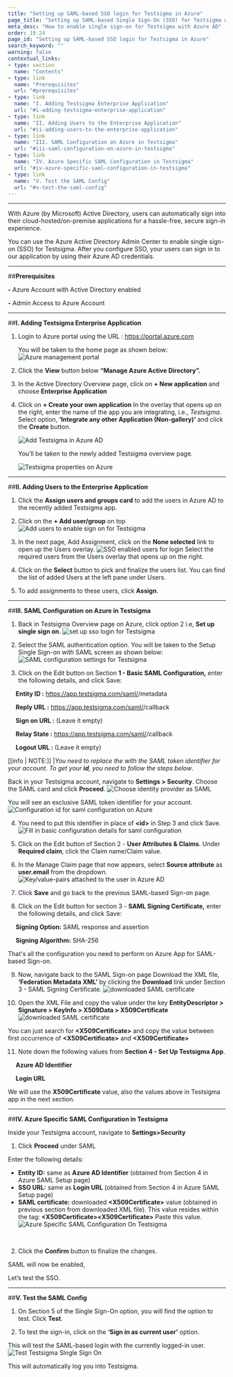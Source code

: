```yaml
---
title: "Setting up SAML-based SSO login for Testsigma in Azure"
page_title: "Setting up SAML-based Single Sign-On (SSO) for Testsigma with Azure AD"
meta_desc: "How to enable single sign-on for Testsigma with Azure AD"
order: 19.24
page_id: "Setting up SAML-based SSO login for Testsigma in Azure"
search_keyword: ""
warning: false
contextual_links:
- type: section
  name: "Contents"
- type: link
  name: "Prerequisites"
  url: "#prerequisites"
- type: link
  name: "I. Adding Testsigma Enterprise Application"
  url: "#i-adding-testsigma-enterprise-application"
- type: link
  name: "II. Adding Users to the Enterprise Application"
  url: "#ii-adding-users-to-the-enterprise-application"
- type: link
  name: "III. SAML Configuration on Azure in Testsigma"
  url: "#iii-saml-configuration-on-azure-in-testsigma"
- type: link
  name: "IV. Azure Specific SAML Configuration in Testsigma"
  url: "#iv-azure-specific-saml-configuration-in-testsigma"
- type: link
  name: "V. Test the SAML Config"
  url: "#v-test-the-saml-config"
---
```


---

With Azure (by Microsoft) Active Directory, users can automatically sign into their cloud-hosted/on-premise applications for a hassle-free, secure sign-in experience.

You can use the Azure Active Directory Admin Center to enable single sign-on (SSO) for Testsigma. After you configure SSO, your users can sign in to our application by using their Azure AD credentials.


---
##**Prerequisites**

**-** Azure Account with Active Directory enabled

**-** Admin Access to Azure Account


---
##**I. Adding Testsigma Enterprise Application**

1. Login to Azure portal using the URL :  https://portal.azure.com


   You will be taken to the home page as shown below:
   ![Azure management portal](http://docs.testsigma.com/images/azure-sso/azure-management-portal.png)

2. Click the **View** button below **“Manage Azure Active Directory”.**

3. In the Active Directory Overview page, click on **+ New application** and choose **Enterprise Application**


4. Click on **+ Create your own application**
In the overlay that opens up on the right, enter the name of the app you are integrating, i.e., *Testsigma*. Select option, **‘Integrate any other Application (Non-gallery)’** and click the **Create** button.

    ![Add Testsigma in Azure AD](https://docs.testsigma.com/images/azure-sso/add-new-application-testsigma-azure-ad.png)

    You’ll be taken to the newly added Testsigma overview page.

    ![Testsigma properties on Azure](https://docs.testsigma.com/images/azure-sso/Testsigma-properties.png)

---
##**II. Adding Users to the Enterprise Application**

   1. Click the **Assign users and groups card** to add the users in Azure AD to the recently added Testsigma app.

   2. Click on the **+ Add user/group** on top
   ![Add users to enable sign on for Testsigma](https://docs.testsigma.com/images/azure-sso/add-users-azure-sso.png)

   3. In the next page, Add Assignment, click on the **None selected** link to open up the Users overlay.
   ![SSO enabled users for login](https://docs.testsigma.com/images/azure-sso/sso-enabled-users-list.png)
   Select the required users from the Users overlay that opens up on the right.

   4. Click on the **Select** button to pick and finalize the users list. You can find the list of added Users at the left pane under Users. 

   5. To add assignments to these users, click **Assign**.

---
##**III. SAML Configuration on Azure in Testsigma**

   1. Back in Testsigma Overview page on Azure, click option 2 i.e, **Set up single sign on**.
   ![set up sso login for Testsigma](https://docs.testsigma.com/images/azure-sso/setup-sso-for-login.png)

   2. Select the SAML authentication option.
   You will be taken to the Setup Single Sign-on with SAML screen as shown below:
   ![SAML configuration settings for Testsigma](https://docs.testsigma.com/images/azure-sso/saml-configuration-settings.png)

   3. Click on the Edit button on Section **1 - Basic SAML Configuration,** enter the following details, and click Save:
   
   &emsp; **Entity ID :** https://app.testsigma.com/saml/<id>/metadata

   &emsp; **Reply URL :** https://app.testsigma.com/saml/<id>/callback
   
   &emsp; **Sign on URL :** (Leave it empty)
   
   &emsp; **Relay State :** https://app.testsigma.com/saml/<id>/callback
   
   &emsp; **Logout URL :** (Leave it empty)

[[info | NOTE:]]
|*You need to replace the **<id>** with the SAML token identifier for your account. To get your **id**, you need to follow the steps below*.

   Back in your Testsigma account, navigate to **Settings > Security**. Choose the SAML card and click **Proceed**.
   ![Choose identity provider as SAML](https://docs.testsigma.com/images/azure-sso/choose-identity-provider-saml.png)

   You will see an exclusive SAML token identifier for your account. 
   ![Configuration id for saml configuration on Azure](https://docs.testsigma.com/images/azure-sso/configuration-id-saml-configuration.png)&emsp;

   4. You need to put this identifier in place of **\<id>** in Step 3 and click Save.
   ![Fill in basic configuration details for saml configuration](https://docs.testsigma.com/images/azure-sso/fill-saml-configuration-settings-basic-details.png)

   5. Click on the Edit button of Section 2 - **User Attributes & Claims**. Under **Required claim**, click the Claim name/Claim value.

   6. In the Manage Claim page that now appears, select **Source attribute** as **user.email** from the dropdown.
   ![Key/value-pairs attached to the user in Azure AD](https://docs.testsigma.com/images/azure-sso/manage-claim-azure-ad.png)

   7. Click **Save** and go back to the previous SAML-based Sign-on page.

   8. Click on the Edit button for section 3 - **SAML Signing Certificate,** enter the following details, and click Save:

   &emsp; **Signing Option:** SAML response and assertion

   &emsp; **Signing Algorithm:** SHA-256

   That's all the configuration you need to perform on Azure App for SAML-based Sign-on.


   9. Now, navigate back to the SAML Sign-on page
   Download the XML file, **‘Federation Metadata XML’** by clicking the **Download** link under Section 3 - SAML Signing Certificate. 
    ![downloaded SAML certificate](https://docs.testsigma.com/images/azure-sso/download-saml-certificate.png)


   10. Open the XML File and copy the value under the key **EntityDescriptor > Signature > KeyInfo > X509Data > X509Certificate**
    ![downloaded SAML certificate](https://docs.testsigma.com/images/azure-sso/downloaded-saml-certificate.png)
   

   You can just search for **\<X509Certificate>** and copy the value between first occurrence of **\<X509Certificate>** and **\<X509Certificate>**

   11.  Note down the following values from **Section 4 - Set Up Testsigma App**.

   &emsp; **Azure AD Identifier**

   &emsp; **Login URL**

   We will use the **X509Certificate** value, also the values above in Testsigma app in the next section.

---
##**IV. Azure Specific SAML Configuration in Testsigma**

Inside your Testsigma account, navigate to **Settings>Security**
  1. Click **Proceed** under SAML

 Enter the following details:

* **Entity ID:** same as **Azure AD Identifier** (obtained from Section 4 in Azure SAML Setup page)
* **SSO URL:** same as **Login URL** (obtained from Section 4 in Azure SAML Setup page)
* **SAML certificate:** downloaded **\<X509Certificate>** value (obtained in previous section from downloaded XML file).
This value resides within the tag: **\<X509Certificate>\<X509Certificate>**
Paste this value.
![Azure Specific SAML Configuration On Testsigma](https://docs.testsigma.com/images/azure-sso/azure-saml-configuration-testsigma.png)

<br>

2. Click the **Confirm** button to finalize the changes.
 
SAML will now be enabled,

Let’s test the SSO.

---
##**V. Test the SAML Config**

 1. On Section 5 of the Single Sign-On option, you will find the option to test. Click 
 **Test**.

 2. To test the sign-in, click on the **‘Sign in as current user’** option.

This will test the SAML-based login with the currently logged-in user.
![Test Testsigma SIngle Sign On](https://docs.testsigma.com/images/azure-sso/test-testsigma-sso.png)

This will automatically log you into Testsigma.


